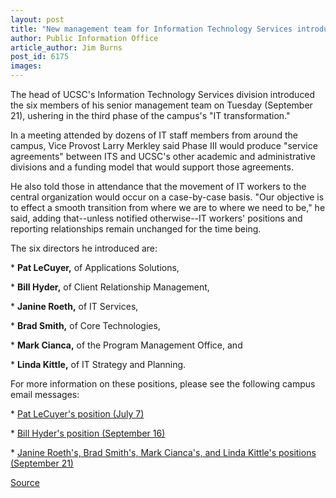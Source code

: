 ```yaml
---
layout: post
title: "New management team for Information Technology Services introduced"
author: Public Information Office
article_author: Jim Burns
post_id: 6175
images:
---
```


<a name="content" id="content"></a>
<p>
  The head of UCSC's Information Technology Services division introduced the six members of his senior management team on Tuesday (September 21), ushering in the third phase of the campus's "IT transformation."
</p>
<p>
  In a meeting attended by dozens of IT staff members from around the campus, Vice Provost Larry Merkley said Phase III would produce "service agreements" between ITS and UCSC's other academic and administrative divisions and a funding model that would support those agreements.
</p>
<p>
  He also told those in attendance that the movement of IT workers to the central organization would occur on a case-by-case basis. "Our objective is to effect a smooth transition from where we are to where we need to be," he said, adding that--unless notified otherwise--IT workers' positions and reporting relationships remain unchanged for the time being.
</p>
<p>
  The six directors he introduced are:
</p>
<p>
  * <b>Pat LeCuyer,</b> of Applications Solutions,
</p>
<p>
  * <b>Bill Hyder,</b> of Client Relationship Management,
</p>
<p>
  * <b>Janine Roeth,</b> of IT Services,
</p>
<p>
  * <b>Brad Smith,</b> of Core Technologies,
</p>
<p>
  * <b>Mark Cianca,</b> of the Program Management Office, and
</p>
<p>
  * <b>Linda Kittle,</b> of IT Strategy and Planning.
</p>
<p>
  For more information on these positions, please see the following campus email messages:
</p>
<p>
  * <a href="http://messages.ucsc.edu/04-05/07-07.reorg.asp">Pat LeCuyer's position (July 7)</a>
</p>
<p>
  * <a href="http://messages.ucsc.edu/04-05/09-16.appoint.asp">Bill Hyder's position (September 16)</a>
</p>
<p>
  * <a href="http://messages.ucsc.edu/04-05/09-21.directors.asp">Janine Roeth's, Brad Smith's, Mark Cianca's, and Linda Kittle's positions (September 21)</a>
</p>
<p><a href="http://www1.ucsc.edu/currents/04-05/09-27/appointments.asp" title="Permalink to appointments">Source</a></p>
